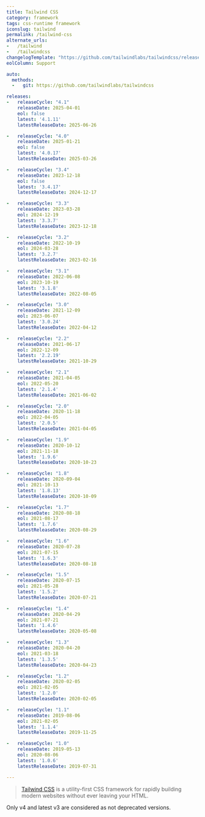 ```yaml
---
title: Tailwind CSS
category: framework
tags: css-runtime framework
iconslug: tailwind
permalink: /tailwind-css
alternate_urls:
-   /tailwind
-   /tailwindcss
changelogTemplate: "https://github.com/tailwindlabs/tailwindcss/releases/tags/v{{'__LATEST__'}}"
eolColumn: Support

auto:
  methods:
  -   git: https://github.com/tailwindlabs/tailwindcss

releases:
-   releaseCycle: "4.1"
    releaseDate: 2025-04-01
    eol: false
    latest: '4.1.11'
    latestReleaseDate: 2025-06-26

-   releaseCycle: "4.0"
    releaseDate: 2025-01-21
    eol: false
    latest: '4.0.17'
    latestReleaseDate: 2025-03-26

-   releaseCycle: "3.4"
    releaseDate: 2023-12-18
    eol: false
    latest: '3.4.17'
    latestReleaseDate: 2024-12-17

-   releaseCycle: "3.3"
    releaseDate: 2023-03-28
    eol: 2024-12-19
    latest: '3.3.7'
    latestReleaseDate: 2023-12-18

-   releaseCycle: "3.2"
    releaseDate: 2022-10-19
    eol: 2024-03-28
    latest: '3.2.7'
    latestReleaseDate: 2023-02-16

-   releaseCycle: "3.1"
    releaseDate: 2022-06-08
    eol: 2023-10-19
    latest: '3.1.8'
    latestReleaseDate: 2022-08-05

-   releaseCycle: "3.0"
    releaseDate: 2021-12-09
    eol: 2023-06-07
    latest: '3.0.24'
    latestReleaseDate: 2022-04-12

-   releaseCycle: "2.2"
    releaseDate: 2021-06-17
    eol: 2022-12-09
    latest: '2.2.19'
    latestReleaseDate: 2021-10-29

-   releaseCycle: "2.1"
    releaseDate: 2021-04-05
    eol: 2022-05-20
    latest: '2.1.4'
    latestReleaseDate: 2021-06-02

-   releaseCycle: "2.0"
    releaseDate: 2020-11-18
    eol: 2022-04-05
    latest: '2.0.5'
    latestReleaseDate: 2021-04-05

-   releaseCycle: "1.9"
    releaseDate: 2020-10-12
    eol: 2021-11-18
    latest: '1.9.6'
    latestReleaseDate: 2020-10-23

-   releaseCycle: "1.8"
    releaseDate: 2020-09-04
    eol: 2021-10-13
    latest: '1.8.13'
    latestReleaseDate: 2020-10-09

-   releaseCycle: "1.7"
    releaseDate: 2020-08-18
    eol: 2021-08-17
    latest: '1.7.6'
    latestReleaseDate: 2020-08-29

-   releaseCycle: "1.6"
    releaseDate: 2020-07-28
    eol: 2021-07-15
    latest: '1.6.3'
    latestReleaseDate: 2020-08-18

-   releaseCycle: "1.5"
    releaseDate: 2020-07-15
    eol: 2021-05-28
    latest: '1.5.2'
    latestReleaseDate: 2020-07-21

-   releaseCycle: "1.4"
    releaseDate: 2020-04-29
    eol: 2021-07-21
    latest: '1.4.6'
    latestReleaseDate: 2020-05-08

-   releaseCycle: "1.3"
    releaseDate: 2020-04-20
    eol: 2021-03-18
    latest: '1.3.5'
    latestReleaseDate: 2020-04-23

-   releaseCycle: "1.2"
    releaseDate: 2020-02-05
    eol: 2021-02-05
    latest: '1.2.0'
    latestReleaseDate: 2020-02-05

-   releaseCycle: "1.1"
    releaseDate: 2019-08-06
    eol: 2021-02-05
    latest: '1.1.4'
    latestReleaseDate: 2019-11-25

-   releaseCycle: "1.0"
    releaseDate: 2019-05-13
    eol: 2020-08-06
    latest: '1.0.6'
    latestReleaseDate: 2019-07-31

---
```


> [Tailwind CSS](https://tailwindcss.com/) is a utility-first CSS framework for rapidly building modern websites without ever leaving your HTML.

Only v4 and latest v3 are considered as not deprecated versions.
